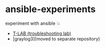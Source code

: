 # ansible-experiments
experiment with ansible :boom:

 - [T-LAB (troubleshooting lab)](T-LAB)
 - [graylog3](moved to separate repository)

